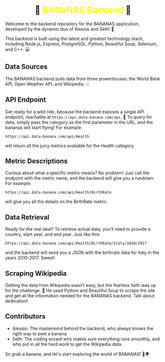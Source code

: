 # <div align="center">🍌 <strong style="color: yellow"> BANaNAS Backend </strong> 🍌


<p>Welcome to the backend repository for the BANANAS application, developed by the dynamic duo of Alessio and Seth! 🍌</p>

<p>This backend is built using the latest and greatest technology stack, including Node.js, Express, PostgreSQL, Python, Beautiful Soup, Selenium, and C++. 💻</p>

<h2>Data Sources</h2>
<p>The BANANAS backend pulls data from three powerhouses: the World Bank API, Open Weather API, and Wikipedia. 💥</p>

<h2>API Endpoint</h2>
<p>Get ready for a wild ride, because the backend exposes a single API endpoint, reachable at <code>https://api.data-banana.com/api</code>. 🚀 To query for data, simply pass the category as the first parameter in the URL, and the bananas will start flying! For example:</p>
<pre>
<code>https://api.data-banana.com/api/Health</code>
</pre>
<p>will return all the juicy metrics available for the Health category.</p>

<h2>Metric Descriptions</h2>
<p>Curious about what a specific metric means? No problem! Just call the endpoint with the metric name, and the backend will give you a rundown. For example:</p>
<pre>
<code>https://api.data-banana.com/api/Health/BirthRate</code>
</pre>
<p>will give you all the details on the BirthRate metric.</p>

<h2>Data Retrieval</h2>
<p>Ready for the real deal? To retrieve actual data, you'll need to provide a country, start year, and end year. Just like this:</p>
<pre>
<code>https://api.data-banana.com/api/Health/BirthRate/Italy/2010/2017</code>
</pre>
<p>and the backend will send you a JSON with the birthrate data for Italy in the years 2010-2017. Sweet!</p>

<h2>Scraping Wikipedia</h2>
<p>Getting the data from Wikipedia wasn't easy, but the fearless Seth was up for the challenge. 💪 He used Python and Beautiful Soup to scrape the site and get all the information needed for the BANANAS backend. Talk about dedication!</p>

<h2>Contributors</h2>
<ul>
  <li>Alessio: The mastermind behind the backend, who always knows the right way to peel a banana.</li>
  <li>Seth: The coding wizard who makes sure everything runs smoothly, and who put in all the hard work to get the Wikipedia data.</li>
</ul>

<p>So grab a banana, and let's start exploring the world of BANANAS! 🍌🌍</p>
